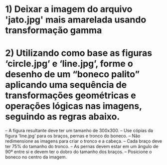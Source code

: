 # 1) Deixar a imagem do arquivo 'jato.jpg' mais amarelada usando transformação gamma

# 2) Utilizando como base as figuras ‘circle.jpg’ e ‘line.jpg’, forme o desenho de um “boneco palito” aplicando uma sequência de transformações geométricas e operações lógicas nas imagens, seguindo as regras abaixo.

– A figura resultante deve ter um tamanho de 300x300.
– Use cópias da figura ‘line.jpg’ para os braços, pernas e tronco do boneco.
– Não redimensione as imagens para criar o tronco e a cabeça.
– Cada braço deve ter 75% do tamanho do tronco.
– As pernas devem estar em um ângulo de 90º entre si e devem ter o dobro do tamanho dos
braços.
– Posicione o boneco no centro da imagem.

